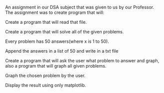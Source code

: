 An assignment in our DSA subject that was given to us by our Professor. The assignment was to create program that will:

Create a program that will read that file.

Create a program that will solve all of the given problems.

Every problem has 50 answers(where x is 1 to 50).
 
Append the answers in a list of 50 and write in a txt file
 
Create a program that will ask the user what problem to answer and graph, also a program that will graph all given problems.
 
Graph the chosen problem by the user.

Display the result using only matplotlib.	
